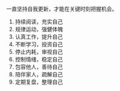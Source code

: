一直坚持自我更新，才能在关键时刻把握机会。
1. 持续阅读，充实自己
2. 规律运动，强健体魄
3. 认真工作，提升自己
4. 不断学习，投资自己
5. 停止内耗，审视自己
6. 控制情绪，稳定自己
7. 包容他人，善待自己
8. 陪伴家人，疏解自己
9. 定期复盘，整理自己